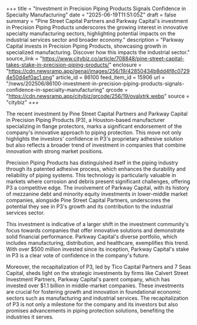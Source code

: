 +++
title = "Investment in Precision Piping Products Signals Confidence in Specialty Manufacturing"
date = "2025-06-19T11:51:05Z"
draft = false
summary = "Pine Street Capital Partners and Parkway Capital's investment in Precision Piping Products underscores the growing interest in innovative specialty manufacturing sectors, highlighting potential impacts on the industrial services sector and broader economy."
description = "Parkway Capital invests in Precision Piping Products, showcasing growth in specialized manufacturing. Discover how this impacts the industrial sector."
source_link = "https://www.citybiz.co/article/708848/pine-street-capital-takes-stake-in-precision-piping-products/"
enclosure = "https://cdn.newsramp.app/genai/images/256/19/42850434b8dd4f8c07294e50d4ef0ac1.png"
article_id = 86100
feed_item_id = 15906
url = "/news/202506/86100-investment-in-precision-piping-products-signals-confidence-in-specialty-manufacturing"
qrcode = "https://cdn.newsramp.app/citybiz/qrcode/256/19/ovalxtrk.webp"
source = "citybiz"
+++

<p>The recent investment by Pine Street Capital Partners and Parkway Capital in Precision Piping Products (P3), a Houston-based manufacturer specializing in flange protectors, marks a significant endorsement of the company's innovative approach to piping protection. This move not only highlights the investors' confidence in P3's proprietary adhesive solution but also reflects a broader trend of investment in companies that combine innovation with strong market positions.</p><p>Precision Piping Products has distinguished itself in the piping industry through its patented adhesive process, which enhances the durability and reliability of piping systems. This technology is particularly valuable in markets where corrosion and debris present significant challenges, offering P3 a competitive edge. The involvement of Parkway Capital, with its history of mezzanine debt and minority equity investments in lower-middle market companies, alongside Pine Street Capital Partners, underscores the potential they see in P3's growth and its contribution to the industrial services sector.</p><p>This investment is indicative of a larger shift in the investment community's focus towards companies that offer innovative solutions and demonstrate solid financial performance. Parkway Capital's diverse portfolio, which includes manufacturing, distribution, and healthcare, exemplifies this trend. With over $500 million invested since its inception, Parkway Capital's stake in P3 is a clear vote of confidence in the company's future.</p><p>Moreover, the recapitalization of P3, led by Tico Capital Partners and 7 Seas Capital, sheds light on the strategic investments by firms like Calvert Street Investment Partners, Parkway Capital's parent company, which has invested over $1.1 billion in middle-market companies. These investments are crucial for fostering growth and innovation in foundational economic sectors such as manufacturing and industrial services. The recapitalization of P3 is not only a milestone for the company and its investors but also promises advancements in piping protection solutions, benefiting the industries it serves.</p>